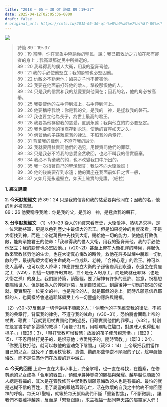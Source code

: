```yaml
---
title: "2018 – 05 – 30 QT 詩篇 89：19~37"
date: 2025-04-12T02:05:36+0800
draft: false
# original_url: https://cmtc.tw/2018-05-30-qt-%e8%a9%a9%e7%af%87-89%ef%bc%9a1937
---
```


![](/images/qt.jpg)
> 詩篇 89：19\~37  
> 89：19 當時，你在異象中曉諭你的聖民，說：我已把救助之力加在那有能者的身上；我高舉那從民中所揀選的。  
> 89：20 我尋得我的僕人大衛，用我的聖膏膏他。  
> 89：21 我的手必使他堅立；我的膀臂也必堅固他。  
> 89：22 仇敵必不勒索他；凶惡之子也不苦害他。  
> 89：23 我要在他面前打碎他的敵人，擊殺那恨他的人。  
> 89：24 只是我的信實和我的慈愛要與他同在；因我的名，他的角必被高舉。  
> 89：25 我要使他的左手伸到海上，右手伸到河上。  
> 89：26 他要稱呼我說：你是我的父，是我的　神，是拯救我的磐石。  
> 89：27 我也要立他為長子，為世上最高的君王。  
> 89：28 我要為他存留我的慈愛，直到永遠；我與他立的約必要堅定。  
> 89：29 我也要使他的後裔存到永遠，使他的寶座如天之久。  
> 89：30 倘若他的子孫離棄我的律法，不照我的典章行，  
> 89：31 背棄我的律例，不遵守我的誡命，  
> 89：32 我就要用杖責罰他們的過犯，用鞭責罰他們的罪孽。  
> 89：33 只是我必不將我的慈愛全然收回，也必不叫我的信實廢棄。  
> 89：34 我必不背棄我的約，也不改變我口中所出的。  
> 89：35 我一次指著自己的聖潔起誓：我決不向大衛說謊！  
> 89：36 他的後裔要存到永遠；他的寶座在我面前如日之恆一般，  
> 89：37 又如月亮永遠堅立，如天上確實的見證。（細拉）

**1. 經文誦讀**

**2.  今天默想經文**
詩 89：24 只是我的信實和我的慈愛要與他同在；因我的名，他的角必被高舉。  
89：26 他要稱呼我說：你是我的父，是我的　神，是拯救我的磐石。

**3. 分享默想經文**
（1）v19\~29 從人的角度來看歷史，大衛愛神、熱切追求神，是一位常勝將軍，更是以色列歷史中最偉大的君王。但是如果從神的角度來看，不是大衛找到神，而是上帝從萬民中先找到大衛，賜給他一切的能力，使他能打敗仇敵，能夠承擔君王的使命：「我尋得我的僕人大衛，用我的聖膏膏他。我的手必使他堅立；我的膀臂也必堅固他。」（v20\~21）甚至上帝在大衛犯罪的時候，興起仇敵來管教修剪他的生命，也在大衛真心悔改的時候，救他在許多試煉中脫離一切仇敵的手，最後陶塑大衛的生命成為一位成熟、老練，「合神心意」的君王。神可以使人高舉，也可以使人降卑；神應許堅立大衛的子孫後裔真到永遠，永遠坐在寶座之上（v29），但這一切應許的實現，並不是在人的身上，而是成就在耶穌（也是大衛之孫）的身上。我們讀詩篇，讀聖經，要了解神有許多的應許、旨意，祝福想要賜給世人，但是因為人的悖逆罪惡，反倒自取滅亡。到最後神一切應許祝福的成就，要實現在一位完全的神，也是完全的人，就是耶穌的身上。同時凡願意信靠耶穌的人，也同樣將會透過耶穌領受上帝一切豐盛的應許與賜福。

（2）v30\~37反倒是一切悖逆與不順服的人：「倘若他的子孫離棄我的律法，不照我的典章行，背棄我的律例，不遵守我的誡命」（v30\~31），恐怕將會面臨上帝的杖責、鞭責：「我就要用杖責罰他們的過犯，用鞭責罰他們的罪孽。」（v32）。特別在箴言書中許多這樣的教導：「用鞭子打馬，用嚼環勒住驢口，對愚昧人也得動用棍子。」（箴26：3）、「鞭打管教可增智慧；放縱的孩子使母親羞慚。」（箴29：15）、「不忍用杖打兒子的，是恨惡他；疼愛兒子的，隨時管教。」（箴13：24）、「你要用杖打他，就可以救他的靈魂免下陰間。」（箴23：14）上帝既把我們當作自己的兒女，就免不了要用杖管教、責備、勸醒那些悖逆不順服的子民，趁早醒悟悔改，而不是任憑他們在放縱的罪中滅亡。

**4. 今天的回應**
上帝一直在大事小事上，完全掌權，也一直在尋找，在鑑察，在修剪祂的兒女成為「合用的器皿」，預備承接神豐盛的賜福與榮耀。越早越快順服的人總是有福的，其次是在管教修剪中學到教訓願意悔改的人也是有福的。最怕的就是迷糊不信的百姓，患了屬靈的眼瞎耳聾心亡，活在敗壞的自我之中始終不肯回應神的呼喚。每天QT聖經，就等於每天幫助我們不斷「重新對焦」，「不斷微調」，讓我們不要離神越遠，反而是「緊緊跟隨」，求主祝福一起同奔天路的屬靈家人們！
